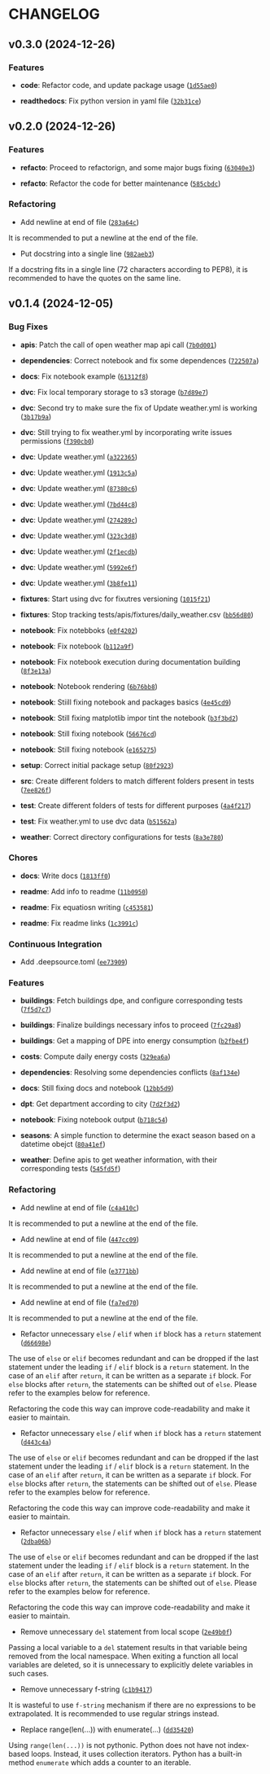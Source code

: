 # CHANGELOG


## v0.3.0 (2024-12-26)

### Features

- **code**: Refactor code, and update package usage
  ([`1d55ae0`](https://github.com/pfacouetey/energy_manager/commit/1d55ae027a0573558f9854681fd9b3a01bcc28eb))

- **readthedocs**: Fix python version in yaml file
  ([`32b31ce`](https://github.com/pfacouetey/energy_manager/commit/32b31ce9b29543f2fb75f048963c1dfd553ee598))


## v0.2.0 (2024-12-26)

### Features

- **refacto**: Proceed to refactorign, and some major bugs fixing
  ([`63040e3`](https://github.com/pfacouetey/energy_manager/commit/63040e38c81cff4fe5a62708aa8ce4514f8b53df))

- **refacto**: Refactor the code for better maintenance
  ([`585cbdc`](https://github.com/pfacouetey/energy_manager/commit/585cbdc88bed3431355d5c1b1c75a6b38b032249))

### Refactoring

- Add newline at end of file
  ([`283a64c`](https://github.com/pfacouetey/energy_manager/commit/283a64ca56f426da628adfc593ba225c2d48762d))

It is recommended to put a newline at the end of the file.

- Put docstring into a single line
  ([`982aeb3`](https://github.com/pfacouetey/energy_manager/commit/982aeb3a0444b78876b4a3a6f561ca4b7d597865))

If a docstring fits in a single line (72 characters according to PEP8), it is recommended to have
  the quotes on the same line.


## v0.1.4 (2024-12-05)

### Bug Fixes

- **apis**: Patch the call of open weather map api call
  ([`7b0d001`](https://github.com/pfacouetey/energy_manager/commit/7b0d0012fe0ac5e73da5639c0975e38c4ca46d36))

- **dependencies**: Correct notebook and fix some dependences
  ([`722507a`](https://github.com/pfacouetey/energy_manager/commit/722507ab1613e3b5242fcc6d1fe464389ed2f993))

- **docs**: Fix notebook example
  ([`61312f8`](https://github.com/pfacouetey/energy_manager/commit/61312f8a69263eed8f83bce6f93766f11d7cf402))

- **dvc**: Fix local temporary storage to s3 storage
  ([`b7d89e7`](https://github.com/pfacouetey/energy_manager/commit/b7d89e7beb6f0c6511258b55349745da74c547b3))

- **dvc**: Second try to make sure the fix of Update weather.yml is working
  ([`3b17b9a`](https://github.com/pfacouetey/energy_manager/commit/3b17b9a3aa16106cc9a465f2d4ece1929b13d3f8))

- **dvc**: Still trying to fix weather.yml by incorporating write issues permissions
  ([`f390cb0`](https://github.com/pfacouetey/energy_manager/commit/f390cb030767719c08a726722f5a03ada5f7bc5b))

- **dvc**: Update weather.yml
  ([`a322365`](https://github.com/pfacouetey/energy_manager/commit/a322365a8996085baf70ba675de3e489a0a78707))

- **dvc**: Update weather.yml
  ([`1913c5a`](https://github.com/pfacouetey/energy_manager/commit/1913c5acc481e5f0edb973d1ff32bfbd137f12ab))

- **dvc**: Update weather.yml
  ([`87380c6`](https://github.com/pfacouetey/energy_manager/commit/87380c6ef4e8ff1bf6bb7a3e61bec72038185810))

- **dvc**: Update weather.yml
  ([`7bd44c8`](https://github.com/pfacouetey/energy_manager/commit/7bd44c8d05434891efc2b8c7e75cceaef41005b1))

- **dvc**: Update weather.yml
  ([`274289c`](https://github.com/pfacouetey/energy_manager/commit/274289c305c333def0f9d2aaed18cb2a8505ec88))

- **dvc**: Update weather.yml
  ([`323c3d8`](https://github.com/pfacouetey/energy_manager/commit/323c3d8365e620880a9e0c3f71b316df811d8378))

- **dvc**: Update weather.yml
  ([`2f1ecdb`](https://github.com/pfacouetey/energy_manager/commit/2f1ecdbbfec368d9293f352f080f9777c34b6d0c))

- **dvc**: Update weather.yml
  ([`5992e6f`](https://github.com/pfacouetey/energy_manager/commit/5992e6f09a058448440892d9c501a5b303a2606f))

- **dvc**: Update weather.yml
  ([`3b8fe11`](https://github.com/pfacouetey/energy_manager/commit/3b8fe11fcf955dc0a1c2d7f4e5de2a069e2856ed))

- **fixtures**: Start using dvc for fixutres versioning
  ([`1015f21`](https://github.com/pfacouetey/energy_manager/commit/1015f21591e5b5bc8af5dde03856afdd00768315))

- **fixtures**: Stop tracking tests/apis/fixtures/daily_weather.csv
  ([`bb56d80`](https://github.com/pfacouetey/energy_manager/commit/bb56d800989885fff58c86130c28bb78c1a241ce))

- **notebook**: Fix notebboks
  ([`e0f4202`](https://github.com/pfacouetey/energy_manager/commit/e0f42028fb0a78a993071ca711cf9bfe3d69e8a6))

- **notebook**: Fix notebook
  ([`b112a9f`](https://github.com/pfacouetey/energy_manager/commit/b112a9fab666f5131e48003556baecc747c658ba))

- **notebook**: Fix notebook execution during documentation building
  ([`8f3e13a`](https://github.com/pfacouetey/energy_manager/commit/8f3e13ad8dd8bdaaf5cf952f3dea92822d792def))

- **notebook**: Notebook rendering
  ([`6b76bb8`](https://github.com/pfacouetey/energy_manager/commit/6b76bb8f422541eaaf770e5ffd9b1e585b9eba12))

- **notebook**: Stiill fixing notebook and packages basics
  ([`4e45cd9`](https://github.com/pfacouetey/energy_manager/commit/4e45cd910d20d19ecd30e28ecee37f0ca9dd1773))

- **notebook**: Still fixing matplotlib impor tint the notebook
  ([`b3f3bd2`](https://github.com/pfacouetey/energy_manager/commit/b3f3bd22a138bc9d1d15e73db73ae0fae8f0f220))

- **notebook**: Still fixing notebook
  ([`56676cd`](https://github.com/pfacouetey/energy_manager/commit/56676cd9f7a3c3819a63bf36eed59d670e249ce3))

- **notebook**: Still fixing notebook
  ([`e165275`](https://github.com/pfacouetey/energy_manager/commit/e165275edcd303311bc185dfed0a32e745c98888))

- **setup**: Correct initial package setup
  ([`80f2923`](https://github.com/pfacouetey/energy_manager/commit/80f29238fdb88f39f5d89ea705a0037b933f0280))

- **src**: Create different folders to match different folders present in tests
  ([`7ee826f`](https://github.com/pfacouetey/energy_manager/commit/7ee826fc04481b7e25ee868869ee0e4916a1e600))

- **test**: Create different folders of tests for different purposes
  ([`4a4f217`](https://github.com/pfacouetey/energy_manager/commit/4a4f217d476fcbffbbe0b6b77b173d0fe7a2a1ce))

- **test**: Fix weather.yml to use dvc data
  ([`b51562a`](https://github.com/pfacouetey/energy_manager/commit/b51562a74cd7ca92a2fd428f09732f07c2cd7826))

- **weather**: Correct directory configurations for tests
  ([`8a3e780`](https://github.com/pfacouetey/energy_manager/commit/8a3e780a864ef8dd6354aaefdd381478920c3e29))

### Chores

- **docs**: Write docs
  ([`1813ff0`](https://github.com/pfacouetey/energy_manager/commit/1813ff0acd65c7c2a6f9c47109371760605b86bd))

- **readme**: Add info to readme
  ([`11b0950`](https://github.com/pfacouetey/energy_manager/commit/11b0950858a3ae2937001bba8480312e8197f3b8))

- **readme**: Fix equatiosn writing
  ([`c453581`](https://github.com/pfacouetey/energy_manager/commit/c45358198d32c2259f389f3f2058c33269049bb9))

- **readme**: Fix readme links
  ([`1c3991c`](https://github.com/pfacouetey/energy_manager/commit/1c3991c4f4aa13627765de20c87f178a5f6871a8))

### Continuous Integration

- Add .deepsource.toml
  ([`ee73909`](https://github.com/pfacouetey/energy_manager/commit/ee73909e2884740726971d3b36e2c0a6ce242032))

### Features

- **buildings**: Fetch buildings dpe, and configure corresponding tests
  ([`7f5d7c7`](https://github.com/pfacouetey/energy_manager/commit/7f5d7c72866635af7dc8e7c5c296f1eb3435f262))

- **buildings**: Finalize buildings necessary infos to proceed
  ([`7fc29a8`](https://github.com/pfacouetey/energy_manager/commit/7fc29a86bda9d8bf6c5da18290428c5044180043))

- **buildings**: Get a mapping of DPE into energy consumption
  ([`b2fbe4f`](https://github.com/pfacouetey/energy_manager/commit/b2fbe4f8032ba65e7a9b0e048e70621dbf408207))

- **costs**: Compute daily energy costs
  ([`329ea6a`](https://github.com/pfacouetey/energy_manager/commit/329ea6ae9f8678e3960ad71336ab01ae4b97efa4))

- **dependencies**: Resolving some dependencies conflicts
  ([`8af134e`](https://github.com/pfacouetey/energy_manager/commit/8af134ee47657daa2cd79eb571dafc2a8d512abe))

- **docs**: Still fixing docs and notebook
  ([`12bb5d9`](https://github.com/pfacouetey/energy_manager/commit/12bb5d9d219311770ece446b8aaf21664ed9dce3))

- **dpt**: Get department according to city
  ([`7d2f3d2`](https://github.com/pfacouetey/energy_manager/commit/7d2f3d243324aa6f2798dbc25276ed38abdd3b8b))

- **notebook**: Fixing notebook output
  ([`b718c54`](https://github.com/pfacouetey/energy_manager/commit/b718c548ccd3b6b81be6e60ca007abd0f35c7b58))

- **seasons**: A simple function to determine the exact season based on a datetime obejct
  ([`80a41ef`](https://github.com/pfacouetey/energy_manager/commit/80a41ef4d3be1c4d957818bc18b808afd60fc825))

- **weather**: Define apis to get weather information, with their corresponding tests
  ([`545fd5f`](https://github.com/pfacouetey/energy_manager/commit/545fd5f479f918ad06db43da493b2ff7f30d6131))

### Refactoring

- Add newline at end of file
  ([`c4a410c`](https://github.com/pfacouetey/energy_manager/commit/c4a410c71e4afd9f76ff21f8db0bae79a39cc8eb))

It is recommended to put a newline at the end of the file.

- Add newline at end of file
  ([`447cc09`](https://github.com/pfacouetey/energy_manager/commit/447cc097ea665fa5e1f510820a2964fdbd809619))

It is recommended to put a newline at the end of the file.

- Add newline at end of file
  ([`e3771bb`](https://github.com/pfacouetey/energy_manager/commit/e3771bbdefcff767128026b0a03a767a8496af4e))

It is recommended to put a newline at the end of the file.

- Add newline at end of file
  ([`fa7ed70`](https://github.com/pfacouetey/energy_manager/commit/fa7ed7079fdc0ddc076d8442f1ba7a1e1c79ba75))

It is recommended to put a newline at the end of the file.

- Refactor unnecessary `else` / `elif` when `if` block has a `return` statement
  ([`d66698e`](https://github.com/pfacouetey/energy_manager/commit/d66698e9b1ea428e0bd98ff64a610be07c625ab6))

The use of `else` or `elif` becomes redundant and can be dropped if the last statement under the
  leading `if` / `elif` block is a `return` statement. In the case of an `elif` after `return`, it
  can be written as a separate `if` block. For `else` blocks after `return`, the statements can be
  shifted out of `else`. Please refer to the examples below for reference.

Refactoring the code this way can improve code-readability and make it easier to maintain.

- Refactor unnecessary `else` / `elif` when `if` block has a `return` statement
  ([`d443c4a`](https://github.com/pfacouetey/energy_manager/commit/d443c4a2e1e7765270b5d2ff0f0b50da2f1d6b00))

The use of `else` or `elif` becomes redundant and can be dropped if the last statement under the
  leading `if` / `elif` block is a `return` statement. In the case of an `elif` after `return`, it
  can be written as a separate `if` block. For `else` blocks after `return`, the statements can be
  shifted out of `else`. Please refer to the examples below for reference.

Refactoring the code this way can improve code-readability and make it easier to maintain.

- Refactor unnecessary `else` / `elif` when `if` block has a `return` statement
  ([`2dba06b`](https://github.com/pfacouetey/energy_manager/commit/2dba06bf6067da4ec469ad68ef51fa3ad35a6808))

The use of `else` or `elif` becomes redundant and can be dropped if the last statement under the
  leading `if` / `elif` block is a `return` statement. In the case of an `elif` after `return`, it
  can be written as a separate `if` block. For `else` blocks after `return`, the statements can be
  shifted out of `else`. Please refer to the examples below for reference.

Refactoring the code this way can improve code-readability and make it easier to maintain.

- Remove unnecessary `del` statement from local scope
  ([`2e49b0f`](https://github.com/pfacouetey/energy_manager/commit/2e49b0f73113dea623c2dcc89f4ea1f9c8cee9dc))

Passing a local variable to a `del` statement results in that variable being removed from the local
  namespace. When exiting a function all local variables are deleted, so it is unnecessary to
  explicitly delete variables in such cases.

- Remove unnecessary f-string
  ([`c1b9417`](https://github.com/pfacouetey/energy_manager/commit/c1b94176c83398b0fa238b507f8b4523678f8f12))

It is wasteful to use `f-string` mechanism if there are no expressions to be extrapolated. It is
  recommended to use regular strings instead.

- Replace range(len(...)) with enumerate(...)
  ([`dd35420`](https://github.com/pfacouetey/energy_manager/commit/dd3542084d541a0ea5b03f70fbbe93de69a904e9))

Using `range(len(...))` is not pythonic. Python does not have not index-based loops. Instead, it
  uses collection iterators. Python has a built-in method `enumerate` which adds a counter to an
  iterable.
